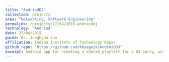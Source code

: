 ```yaml
---
title: "AndriodDJ"
collection: projects
area: "Networking, Software Engineering"
permalink: /projects/27/04/2015-androiddj
technology: "Andriod"
date: 27/04/2015
guide: Dr. Junghyun Jun
affiliation: Indian Institute of Technology Ropar
github_repo: "https://github.com/kbyagnik/AndroidDJ"
excerpt: Android app for creating a shared playlist for a DJ party, with functionalities like upvote/downvote, streaming from YouTube etc using a peer-to-peer network like Wi-Fi Direct.
---
```

